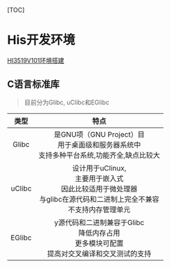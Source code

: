 [TOC]

# His开发环境

[HI3519V101环境搭建](https://blog.csdn.net/simonforfuture/article/details/78512479)

## C语言标准库

> 目前分为Glibc, uClibc和EGlibc

|  类型  |                             特点                             |
| :----: | :----------------------------------------------------------: |
| Glibc  | 是GNU项（GNU Project）目<br /> 用于桌面级和服务器系统中<br />支持多种平台系统,功能齐全,缺点比较大 |
| uClibc | 设计用于uClinux,<br />主要用于嵌入式<br />因此比较适用于微处理器<br />与glibc在源代码和二进制上完全不兼容<br />不支持内存管理单元 |
| EGlibc | y源代码和二进制兼容于Glibc<br />降低内存占用<br />更多模块可配置<br />提高对交叉编译和交叉测试的支持 |

